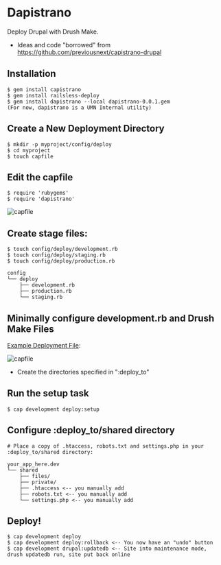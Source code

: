 # Dapistrano

Deploy Drupal with Drush Make.

* Ideas and code "borrowed" from https://github.com/previousnext/capistrano-drupal

## Installation

    $ gem install capistrano
    $ gem install railsless-deploy
    $ gem install dapistrano --local dapistrano-0.0.1.gem
    (For now, dapistrano is a UMN Internal utility)

## Create a New Deployment Directory

    $ mkdir -p myproject/config/deploy
    $ cd myproject
    $ touch capfile

## Edit the capfile

    $ require 'rubygems'
    $ require 'dapistrano'
    
![capfile](http://libsystems.org/images/dapistrano.png)

## Create stage files:

    $ touch config/deploy/development.rb
    $ touch config/deploy/staging.rb
    $ touch config/deploy/production.rb
    
    config
    └── deploy
        ├── development.rb
        ├── production.rb
        └── staging.rb

## Minimally configure development.rb and Drush Make Files

[Example Deployment File](https://gist.github.com/chadfennell/5978955):

![capfile](http://libsystems.org/images/deploymentscreenshot.png)

* Create the directories specified in ":deploy_to"

## Run the setup task

    $ cap development deploy:setup
    
## Configure :deploy_to/shared directory

    # Place a copy of .htaccess, robots.txt and settings.php in your :deploy_to/shared directory:

    your_app_here.dev
    └── shared
        ├── files/
        ├── private/
        ├── .htaccess <-- you manually add
        ├── robots.txt <-- you manually add
        └── settings.php <-- you manually add

## Deploy!

    $ cap development deploy
    $ cap development deploy:rollback <-- You now have an "undo" button
    $ cap development drupal:updatedb <-- Site into maintenance mode, drush updatedb run, site put back online
    
